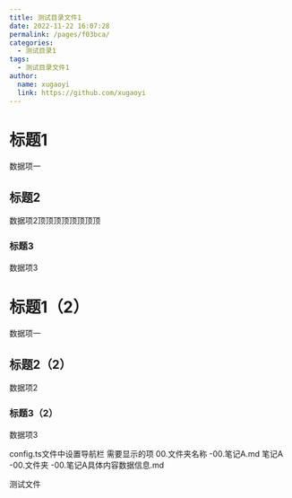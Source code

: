 ```yaml
---
title: 测试目录文件1
date: 2022-11-22 16:07:28
permalink: /pages/f03bca/
categories:
  - 测试目录1
tags:
  - 测试目录文件1
author: 
  name: xugaoyi
  link: https://github.com/xugaoyi
---
```



# 标题1
数据项一
## 标题2
数据项2顶顶顶顶顶顶顶顶
### 标题3
数据项3
# 标题1（2）
数据项一
## 标题2（2）
数据项2
### 标题3（2）
数据项3

config.ts文件中设置导航栏 需要显示的项
00.文件夹名称
  -00.笔记A.md
笔记A
  -00.文件夹
    -00.笔记A具体内容数据信息.md


测试文件


